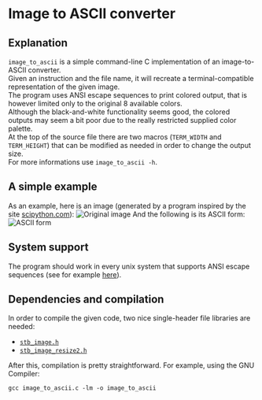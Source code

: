 # Image to ASCII converter

## Explanation
`image_to_ascii` is a simple command-line C implementation of an image-to-ASCII converter. <br>
Given an instruction and the file name, it will recreate a terminal-compatible representation of the given image. <br>
The program uses ANSI escape sequences to print colored output, that is however limited only to the original 8 available colors. <br>
Although the black-and-white functionality seems good, the colored outputs may seem a bit poor due to the really restricted supplied color palette. <br>
At the top of the source file there are two macros (`TERM_WIDTH` and `TERM_HEIGHT`) that can be modified as needed in order to change the output size. <br>
For more informations use `image_to_ascii -h`.

## A simple example
As an example, here is an image (generated by a program inspired by the site [scipython.com](https://scipython.com/blog/recamans-sequence/)):
![](https://github.com/user-attachments/assets/b2a8f9ca-8b8d-4456-bf09-4d6d627d0a0b "Original image")
And the following is its ASCII form:
![](https://github.com/user-attachments/assets/e0d92423-cd15-465d-b9f3-4fbfe254cde2 "ASCII form")

## System support
The program should work in every unix system that supports ANSI escape sequences (see for example [here](https://en.wikipedia.org/wiki/ANSI_escape_code)).<br>

## Dependencies and compilation
In order to compile the given code, two nice single-header file libraries are needed:
- [`stb_image.h`](https://github.com/nothings/stb/blob/master/stb_image.h)
- [`stb_image_resize2.h`](https://github.com/nothings/stb/blob/master/stb_image_resize2.h)

After this, compilation is pretty straightforward. For example, using the GNU Compiler:
```
gcc image_to_ascii.c -lm -o image_to_ascii
```
